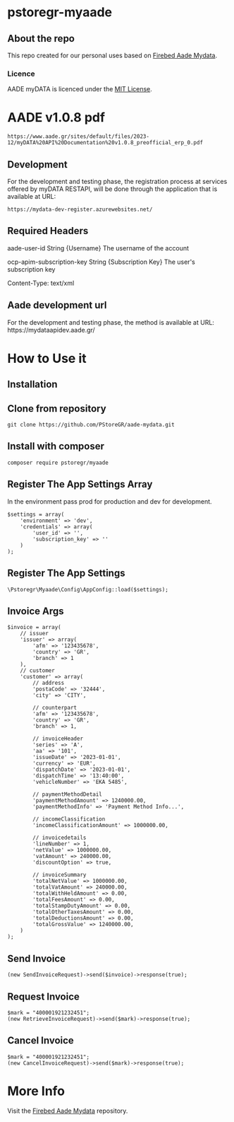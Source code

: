 # pstoregr-myaade

## About the repo

<p>This repo created for our personal uses based on <a href="https://github.com/firebed/aade-mydata">Firebed Aade Mydata</a>.</p>

### Licence

<p>AADE myDATA is licenced under the <a href="https://opensource.org/licenses/MIT">MIT License</a>.</p>

# AADE v1.0.8 pdf

```
https://www.aade.gr/sites/default/files/2023-12/myDATA%20API%20Documentation%20v1.0.8_preofficial_erp_0.pdf
```

## Development

<p>For the development and testing phase, the registration process at
services offered by myDATA RESTAPI, will be done through the application that is
available at URL: </p>

```
https://mydata-dev-register.azurewebsites.net/
```

## Required Headers

<p>aade-user-id String {Username} The username of the account</p>
<p>ocp-apim-subscription-key String {Subscription Key} The user's subscription key</p>
<p>Content-Type: text/xml</p>

## Aade development url

<p>For the development and testing phase, the method is
available at URL: https://mydataapidev.aade.gr/</p>

# How to Use it

## Installation

## Clone from repository

```
git clone https://github.com/PStoreGR/aade-mydata.git
```

## Install with composer

```
composer require pstoregr/myaade
```

## Register The App Settings Array

<p>In the environment pass prod for production and dev for development.</p>

```
$settings = array(
    'environment' => 'dev',
    'credentials' => array(
        'user_id' => '',
        'subscription_key' => ''
    )
);
```
## Register The App Settings

```
\Pstoregr\Myaade\Config\AppConfig::load($settings);
```

## Invoice Args

```
$invoice = array(
    // issuer
    'issuer' => array(
        'afm' => '123435678',
        'country' => 'GR',
        'branch' => 1
    ),
    // customer
    'customer' => array(
        // address
        'postaCode' => '32444',
        'city' => 'CITY',

        // counterpart
        'afm' => '123435678',
        'country' => 'GR',
        'branch' => 1,

        // invoiceHeader
        'series' => 'A',
        'aa' => '101',
        'issueDate' => '2023-01-01',
        'currency' => 'EUR',
        'dispatchDate' => '2023-01-01',
        'dispatchTime' => '13:40:00',
        'vehicleNumber' => 'EKA 5485',

        // paymentMethodDetail
        'paymentMethodAmount' => 1240000.00,
        'paymentMethodInfo' => 'Payment Method Info...',

        // incomeClassification
        'incomeClassificationAmount' => 1000000.00,

        // invoicedetails
        'lineNumber' => 1,
        'netValue' => 1000000.00,
        'vatAmount' => 240000.00,
        'discountOption' => true,

        // invoiceSummary    
        'totalNetValue' => 1000000.00,
        'totalVatAmount' => 240000.00,
        'totalWithHeldAmount' => 0.00,
        'totalFeesAmount' => 0.00,
        'totalStampDutyAmount' => 0.00,
        'totalOtherTaxesAmount' => 0.00,
        'totalDeductionsAmount' => 0.00,
        'totalGrossValue' => 1240000.00,
    )
);
```

## Send Invoice 

```
(new SendInvoiceRequest)->send($invoice)->response(true);
```

## Request Invoice 

```
$mark = "400001921232451";
(new RetrieveInvoiceRequest)->send($mark)->response(true);
```

## Cancel Invoice 

```
$mark = "400001921232451";
(new CancelInvoiceRequest)->send($mark)->response(true);
```

# More Info

<p>Visit the <a href="https://github.com/firebed/aade-mydata">Firebed Aade Mydata</a> repository.</p>